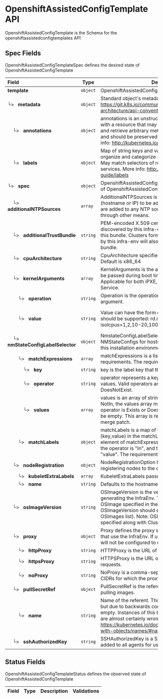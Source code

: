 # OpenshiftAssistedConfigTemplate API

OpenshiftAssistedConfigTemplate is the Schema for the openshiftassistedconfigtemplates API

## Spec Fields

OpenshiftAssistedConfigTemplateSpec defines the desired state of OpenshiftAssistedConfigTemplate

| Field | Type | Description | Validations |
|:---|---|---|---|
|  **template** | `object` | OpenshiftAssistedConfig template | N/A |
| └>&nbsp;&nbsp; **metadata** | `object` | Standard object's metadata. More info: https://git.k8s.io/community/contributors/devel/sig-architecture/api-conventions.md#metadata | N/A |
| &nbsp;&nbsp;&nbsp;&nbsp;└>&nbsp;&nbsp; **annotations** | `object` | annotations is an unstructured key value map stored with a resource that may be set by external tools to store and retrieve arbitrary metadata. They are not queryable and should be preserved when modifying objects. More info: http://kubernetes.io/docs/user-guide/annotations | N/A |
| &nbsp;&nbsp;&nbsp;&nbsp;└>&nbsp;&nbsp; **labels** | `object` | Map of string keys and values that can be used to organize and categorize (scope and select) objects. May match selectors of replication controllers and services. More info: http://kubernetes.io/docs/user-guide/labels | N/A |
| └>&nbsp;&nbsp; **spec** | `object` | OpenshiftAssistedConfigSpec defines the desired state of OpenshiftAssistedConfig | N/A |
| &nbsp;&nbsp;&nbsp;&nbsp;└>&nbsp;&nbsp; **additionalNTPSources** | `array` | AdditionalNTPSources is a list of NTP sources (hostname or IP) to be added to all cluster hosts. They are added to any NTP sources that were configured through other means. | N/A |
| &nbsp;&nbsp;&nbsp;&nbsp;└>&nbsp;&nbsp; **additionalTrustBundle** | `string` | PEM-encoded X.509 certificate bundle. Hosts discovered by this infra-env will trust the certificates in this bundle. Clusters formed from the hosts discovered by this infra-env will also trust the certificates in this bundle. | N/A |
| &nbsp;&nbsp;&nbsp;&nbsp;└>&nbsp;&nbsp; **cpuArchitecture** | `string` | CpuArchitecture specifies the target CPU architecture. Default is x86_64 | N/A |
| &nbsp;&nbsp;&nbsp;&nbsp;└>&nbsp;&nbsp; **kernelArguments** | `array` | KernelArguments is the additional kernel arguments to be passed during boot time of the discovery image. Applicable for both iPXE, and ISO streaming from Image Service. | N/A |
| &nbsp;&nbsp;&nbsp;&nbsp;&nbsp;&nbsp;&nbsp;&nbsp;└>&nbsp;&nbsp; **operation** | `string` | Operation is the operation to apply on the kernel argument. | N/A |
| &nbsp;&nbsp;&nbsp;&nbsp;&nbsp;&nbsp;&nbsp;&nbsp;└>&nbsp;&nbsp; **value** | `string` | Value can have the form <parameter> or <parameter>=<value>. The following examples should be supported: rd.net.timeout.carrier=60 isolcpus=1,2,10-20,100-2000:2/25 quiet | `Pattern=^(?:(?:[^ \t\n\r"]+)\|(?:"[^"]*"))+$` |
| &nbsp;&nbsp;&nbsp;&nbsp;└>&nbsp;&nbsp; **nmStateConfigLabelSelector** | `object` | NmstateConfigLabelSelector associates NMStateConfigs for hosts that are considered part of this installation environment. | N/A |
| &nbsp;&nbsp;&nbsp;&nbsp;&nbsp;&nbsp;&nbsp;&nbsp;└>&nbsp;&nbsp; **matchExpressions** | `array` | matchExpressions is a list of label selector requirements. The requirements are ANDed. | N/A |
| &nbsp;&nbsp;&nbsp;&nbsp;&nbsp;&nbsp;&nbsp;&nbsp;&nbsp;&nbsp;&nbsp;&nbsp;└>&nbsp;&nbsp; **key** | `string` | key is the label key that the selector applies to. | N/A |
| &nbsp;&nbsp;&nbsp;&nbsp;&nbsp;&nbsp;&nbsp;&nbsp;&nbsp;&nbsp;&nbsp;&nbsp;└>&nbsp;&nbsp; **operator** | `string` | operator represents a key's relationship to a set of values. Valid operators are In, NotIn, Exists and DoesNotExist. | N/A |
| &nbsp;&nbsp;&nbsp;&nbsp;&nbsp;&nbsp;&nbsp;&nbsp;&nbsp;&nbsp;&nbsp;&nbsp;└>&nbsp;&nbsp; **values** | `array` | values is an array of string values. If the operator is In or NotIn, the values array must be non-empty. If the operator is Exists or DoesNotExist, the values array must be empty. This array is replaced during a strategic merge patch. | N/A |
| &nbsp;&nbsp;&nbsp;&nbsp;&nbsp;&nbsp;&nbsp;&nbsp;└>&nbsp;&nbsp; **matchLabels** | `object` | matchLabels is a map of {key,value} pairs. A single {key,value} in the matchLabels map is equivalent to an element of matchExpressions, whose key field is "key", the operator is "In", and the values array contains only "value". The requirements are ANDed. | N/A |
| &nbsp;&nbsp;&nbsp;&nbsp;└>&nbsp;&nbsp; **nodeRegistration** | `object` | NodeRegistrationOption holds fields related to registering nodes to the cluster | N/A |
| &nbsp;&nbsp;&nbsp;&nbsp;&nbsp;&nbsp;&nbsp;&nbsp;└>&nbsp;&nbsp; **kubeletExtraLabels** | `array` | KubeletExtraLabels passes extra labels to kubelet. | N/A |
| &nbsp;&nbsp;&nbsp;&nbsp;&nbsp;&nbsp;&nbsp;&nbsp;└>&nbsp;&nbsp; **name** | `string` | Defaults to the hostname of the node if not provided. | N/A |
| &nbsp;&nbsp;&nbsp;&nbsp;└>&nbsp;&nbsp; **osImageVersion** | `string` | OSImageVersion is the version of OS image to use when generating the InfraEnv. The version should refer to an OSImage specified in the AgentServiceConfig (i.e. OSImageVersion should equal to an OpenshiftVersion in OSImages list). Note: OSImageVersion can't be specified along with ClusterRef. | N/A |
| &nbsp;&nbsp;&nbsp;&nbsp;└>&nbsp;&nbsp; **proxy** | `object` | Proxy defines the proxy settings for agents and clusters that use the InfraEnv. If unset, the agents and clusters will not be configured to use a proxy. | N/A |
| &nbsp;&nbsp;&nbsp;&nbsp;&nbsp;&nbsp;&nbsp;&nbsp;└>&nbsp;&nbsp; **httpProxy** | `string` | HTTPProxy is the URL of the proxy for HTTP requests. | N/A |
| &nbsp;&nbsp;&nbsp;&nbsp;&nbsp;&nbsp;&nbsp;&nbsp;└>&nbsp;&nbsp; **httpsProxy** | `string` | HTTPSProxy is the URL of the proxy for HTTPS requests. | N/A |
| &nbsp;&nbsp;&nbsp;&nbsp;&nbsp;&nbsp;&nbsp;&nbsp;└>&nbsp;&nbsp; **noProxy** | `string` | NoProxy is a comma-separated list of domains and CIDRs for which the proxy should not be used. | N/A |
| &nbsp;&nbsp;&nbsp;&nbsp;└>&nbsp;&nbsp; **pullSecretRef** | `object` | PullSecretRef is the reference to the secret to use when pulling images. | N/A |
| &nbsp;&nbsp;&nbsp;&nbsp;&nbsp;&nbsp;&nbsp;&nbsp;└>&nbsp;&nbsp; **name** | `string` | Name of the referent. This field is effectively required, but due to backwards compatibility is allowed to be empty. Instances of this type with an empty value here are almost certainly wrong. More info: https://kubernetes.io/docs/concepts/overview/working-with-objects/names/#names | N/A |
| &nbsp;&nbsp;&nbsp;&nbsp;└>&nbsp;&nbsp; **sshAuthorizedKey** | `string` | SSHAuthorizedKey is a SSH public keys that will be added to all agents for use in debugging. | N/A |
## Status Fields

OpenshiftAssistedConfigTemplateStatus defines the observed state of OpenshiftAssistedConfigTemplate

| Field | Type | Description | Validations |
|:---|---|---|---|
